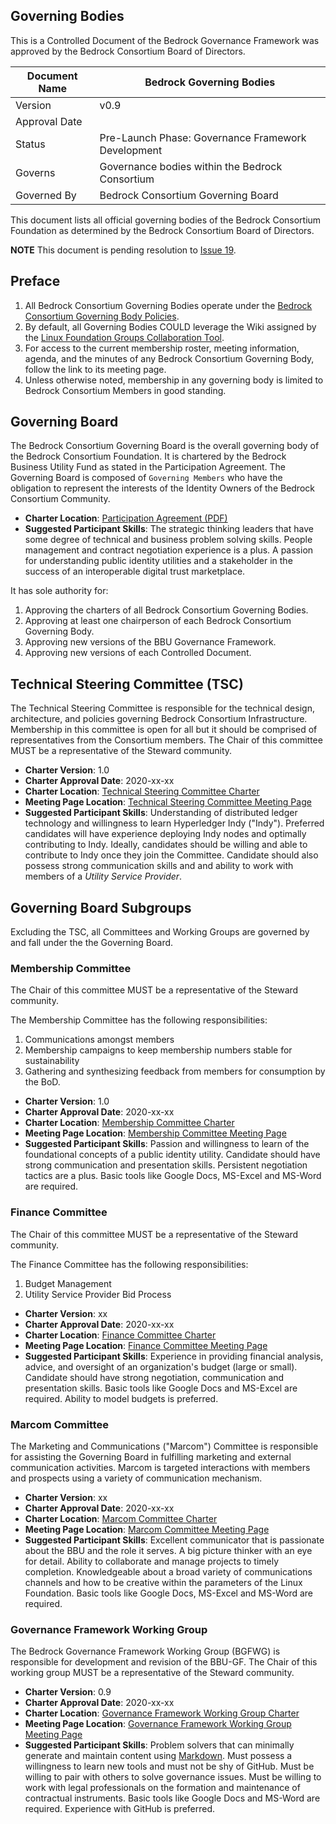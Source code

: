 
## Governing Bodies

This is a Controlled Document of the Bedrock Governance Framework was approved by the Bedrock Consortium Board of Directors.

| Document Name |Bedrock Governing Bodies |
| --- | --- |
| Version | v0.9 |
| Approval Date | |
| Status | Pre-Launch Phase: Governance Framework Development |
| Governs | Governance bodies within the Bedrock Consortium|
| Governed By | Bedrock Consortium Governing Board |

This document lists all official governing bodies of the Bedrock Consortium Foundation as determined by the Bedrock Consortium Board of Directors.

**NOTE** This document is pending resolution to [Issue 19](https://github.com/bedrock-consortium/bbu-gf/issues/19).

## Preface

1. All Bedrock Consortium Governing Bodies operate under the [Bedrock Consortium Governing Body Policies](./governing_body_policies.md).
2. By default, all Governing Bodies COULD leverage the Wiki assigned by the [Linux Foundation Groups Collaboration Tool](https://groups.linuxfoundation.org/).
3. For access to the current membership roster, meeting information, agenda, and the minutes of any Bedrock Consortium Governing Body, follow the link to its meeting page.
4. Unless otherwise noted, membership in any governing body is limited to Bedrock Consortium Members in good standing.

## Governing Board
The Bedrock Consortium Governing Board is the overall governing body of the Bedrock Consortium Foundation. It is chartered by the Bedrock Business Utility Fund as stated in the Participation Agreement. The Governing Board is composed of ```Governing Members``` who have the obligation to represent the interests of the Identity Owners of the Bedrock Consortium Community.

* **Charter Location**: [Participation Agreement (PDF)](../gf_legal/contracts/watermarked/bbu_participation_agreement.pdf)
* **Suggested Participant Skills**: The strategic thinking leaders that have some degree of technical and business problem solving skills. People management and contract negotiation experience is a plus. A passion for understanding public identity utilities and a stakeholder in the success of an interoperable digital trust marketplace.

It has sole authority for:

1. Approving the charters of all Bedrock Consortium Governing Bodies.
2. Approving at least one chairperson of each Bedrock Consortium Governing Body.
3. Approving new versions of the BBU Governance Framework.
4. Approving new versions of each Controlled Document.

## Technical Steering Committee (TSC)
The Technical Steering Committee is responsible for the technical design, architecture, and policies governing Bedrock Consortium Infrastructure. Membership in this committee is open for all but it should be comprised of representatives from the Consortium members. The Chair of this committee MUST be a representative of the Steward community.

* **Charter Version**: 1.0
* **Charter Approval Date**: 2020-xx-xx
* **Charter Location**: [Technical Steering Committee Charter]()
* **Meeting Page Location**: [Technical Steering Committee Meeting Page]()
* **Suggested Participant Skills**: Understanding of distributed ledger technology and willingness to learn Hyperledger Indy ("Indy"). Preferred candidates will have experience deploying Indy nodes and optimally contributing to Indy. Ideally, candidates should be willing and able to contribute to Indy once they join the Committee. Candidate should also possess strong communication skills and and ability to work with members of a *Utility Service Provider*.

## Governing Board Subgroups
Excluding the TSC, all Committees and Working Groups are governed by and fall under the the Governing Board.

### Membership Committee
The Chair of this committee MUST be a representative of the Steward community.

The Membership Committee has the following responsibilities:

1. Communications amongst members
2. Membership campaigns to keep membership numbers stable for sustainability
3. Gathering and synthesizing feedback from members for consumption by the BoD.

* **Charter Version**: 1.0
* **Charter Approval Date**: 2020-xx-xx
* **Charter Location**: [Membership Committee Charter]()
* **Meeting Page Location**: [Membership Committee Meeting Page]()
* **Suggested Participant Skills**: Passion and willingness to learn of the foundational concepts of a public identity utility. Candidate should have strong communication and presentation skills. Persistent negotiation tactics are a plus. Basic tools like Google Docs, MS-Excel and MS-Word are required.

### Finance Committee
The Chair of this committee MUST be a representative of the Steward community.

The Finance Committee has the following responsibilities:

1. Budget Management
2. Utility Service Provider Bid Process

* **Charter Version**: xx
* **Charter Approval Date**: 2020-xx-xx
* **Charter Location**: [Finance Committee Charter]()
* **Meeting Page Location**: [Finance Committee Meeting Page]()
* **Suggested Participant Skills**: Experience in providing financial analysis, advice, and oversight of an organization's budget (large or small). Candidate should have strong negotiation, communication and presentation skills. Basic tools like Google Docs and MS-Excel are required. Ability to model budgets is preferred.

### Marcom Committee
The Marketing and Communications ("Marcom") Committee is responsible for assisting the Governing Board in fulfilling marketing and external communication activities.
Marcom is targeted interactions with members and prospects using a variety of communication mechanism.

* **Charter Version**: xx
* **Charter Approval Date**: 2020-xx-xx
* **Charter Location**: [Marcom Committee Charter]()
* **Meeting Page Location**: [Marcom Committee Meeting Page]()
* **Suggested Participant Skills**: Excellent communicator that is passionate about the BBU and the role it serves. A big picture thinker with an eye for detail. Ability to collaborate and manage projects to timely completion. Knowledgeable about a broad variety of communications channels and how to be creative within the parameters of the Linux Foundation. Basic tools like Google Docs, MS-Excel and MS-Word are required.

### Governance Framework Working Group
The Bedrock Governance Framework Working Group (BGFWG) is responsible for development and revision of the BBU-GF. The Chair of this working group MUST be a representative of the Steward community.

* **Charter Version**: 0.9
* **Charter Approval Date**: 2020-xx-xx
* **Charter Location**: [Governance Framework Working Group Charter]()
* **Meeting Page Location**: [Governance Framework Working Group Meeting Page]()
* **Suggested Participant Skills**: Problem solvers that can minimally generate and maintain content using [Markdown](https://www.markdownguide.org/). Must possess a willingness to learn new tools and must not be shy of GitHub. Must be willing to pair with others to solve governance issues. Must be willing to work with legal professionals on the formation and maintenance of contractual instruments. Basic tools like Google Docs and MS-Word are required. Experience with GitHub is preferred.
